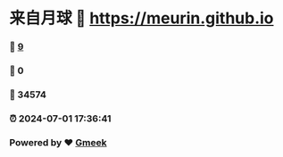 # 来自月球 :link: https://meurin.github.io 
### :page_facing_up: [9](https://meurin.github.io/tag.html) 
### :speech_balloon: 0 
### :hibiscus: 34574 
### :alarm_clock: 2024-07-01 17:36:41 
### Powered by :heart: [Gmeek](https://github.com/Meekdai/Gmeek)
